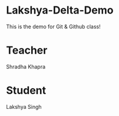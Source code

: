 # Lakshya-Delta-Demo
This is the demo for Git &amp; Github class!

# Teacher
Shradha Khapra

# Student
Lakshya Singh